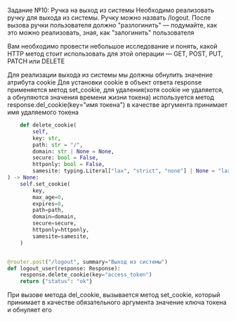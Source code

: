 Задание №10: Ручка на выход из системы
Необходимо реализовать ручку для выхода из системы.
Ручку можно назвать /logout.
После вызова ручки пользователя должно "разлогинить" — подумайте,
как это можно реализовать, зная, как "залогинить" пользователя

Вам необходимо провести небольшое исследование и понять,
какой HTTP метод стоит использовать для этой
операции — GET, POST, PUT, PATCH или DELETE

Для реализации выхода из системы мы должны обнулить значение
атрибута cookie
Для установки cookie в объект ответа response применяется метод
set_cookie, для удаления(хотя cookie не удаляется, а обнуляются значения времени жизни токена)
используется метод response.del_cookie(key="имя токена")
в качестве аргумента принимает имя удаляемого токена

```python
    def delete_cookie(
        self,
        key: str,
        path: str = "/",
        domain: str | None = None,
        secure: bool = False,
        httponly: bool = False,
        samesite: typing.Literal["lax", "strict", "none"] | None = "lax",
) -> None:
    self.set_cookie(
        key,
        max_age=0,
        expires=0,
        path=path,
        domain=domain,
        secure=secure,
        httponly=httponly,
        samesite=samesite,
    )
```

```python

@router.post("/logout", summary="Выход из системы")
def logout_user(response: Response):
    response.delete_cookie(key="access_token")
    return {"status": "ok"}
```

При вызове метода del_cookie, вызывается метод set_cookie, который принимает в качестве
обязательного аргумента значение ключа токена и обнуляет его
